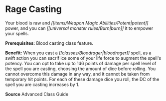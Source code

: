 ﻿---
cssclass: [feats]

---
# Rage Casting

Your blood is raw and _[[items/Weapon Magic Abilities/Potent|potent]]_ power, and you can _[[universal monster rules/Burn|burn]]_ it to empower your spells.

**Prerequisites:** Blood casting class feature.

**Benefit:** When you cast a _[[classes/Bloodrager|bloodrager]]_ spell, as a swift action you can sacrif ice some of your life force to augment the spell's potency. You can opt to take up to 1d6 points of damage per spell level of the spell you are casting, choosing the amount of dice before rolling. You cannot overcome this damage in any way, and it cannot be taken from temporary hit points. For each of these damage dice you roll, the DC of the spell you are casting increases by 1.

**Source** Advanced Class Guide